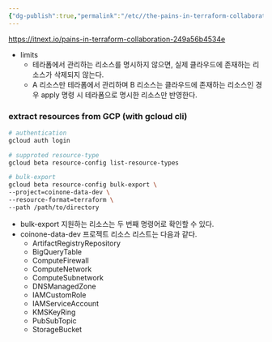 ```yaml
---
{"dg-publish":true,"permalink":"/etc//the-pains-in-terraform-collaboration/"}
---
```



https://itnext.io/pains-in-terraform-collaboration-249a56b4534e

- limits
    - 테라폼에서 관리하는 리소스를 명시하지 않으면, 실제 클라우드에 존재하는 리소스가 삭제되지 않는다.
    - A 리소스만 테라폼에서 관리하며 B 리소스는 클라우드에 존재하는 리소스인 경우 apply 명령 시 테라폼으로 명시한 리소스만 반영한다.


### extract resources from GCP (with gcloud cli)


```bash
# authentication
gcloud auth login

# supproted resource-type
gcloud beta resource-config list-resource-types

# bulk-export
gcloud beta resource-config bulk-export \
--project=coinone-data-dev \
--resource-format=terraform \
--path /path/to/directory
```
- bulk-export 지원하는 리소스는 두 번째 명령어로 확인할 수 있다.
- coinone-data-dev 프로젝트 리소스 리스트는 다음과 같다.
    - ArtifactRegistryRepository
    - BigQueryTable
    - ComputeFirewall
    - ComputeNetwork
    - ComputeSubnetwork
    - DNSManagedZone
    - IAMCustomRole
    - IAMServiceAccount
    - KMSKeyRing
    - PubSubTopic
    - StorageBucket


### 